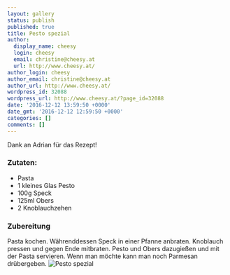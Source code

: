 ```yaml
---
layout: gallery
status: publish
published: true
title: Pesto spezial
author:
  display_name: cheesy
  login: cheesy
  email: christine@cheesy.at
  url: http://www.cheesy.at/
author_login: cheesy
author_email: christine@cheesy.at
author_url: http://www.cheesy.at/
wordpress_id: 32088
wordpress_url: http://www.cheesy.at/?page_id=32088
date: '2016-12-12 13:59:50 +0000'
date_gmt: '2016-12-12 12:59:50 +0000'
categories: []
comments: []
---
```

Dank an Adrian für das Rezept!
### Zutaten:
- Pasta
- 1 kleines Glas Pesto
- 100g Speck
- 125ml Obers
- 2 Knoblauchzehen
### Zubereitung
Pasta kochen. Währenddessen Speck in einer Pfanne anbraten. Knoblauch pressen und gegen Ende mitbraten. Pesto und Obers dazugießen und mit der Pasta servieren. Wenn man möchte kann man noch Parmesan drübergeben.
![Pesto spezial](http://www.cheesy.at/wp-content/uploads/Pesto-spezial.jpg)
